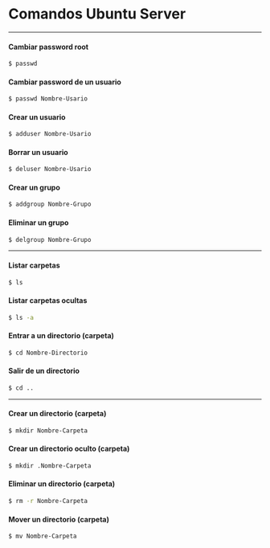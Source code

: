 # Comandos Ubuntu Server
---

#### Cambiar password root
```sh
$ passwd
```
#### Cambiar password de un usuario
```sh
$ passwd Nombre-Usario
```
#### Crear un usuario
```sh
$ adduser Nombre-Usario
```
#### Borrar un usuario
```sh
$ deluser Nombre-Usario
```
#### Crear un grupo
```sh
$ addgroup Nombre-Grupo
```
#### Eliminar un grupo
```sh
$ delgroup Nombre-Grupo
```
----
#### Listar carpetas
```sh
$ ls
```
#### Listar carpetas ocultas
```sh
$ ls -a
```
#### Entrar a un directorio (carpeta)
```sh
$ cd Nombre-Directorio
```
#### Salir de un directorio
```sh
$ cd ..
```
---
#### Crear un directorio (carpeta)
```sh
$ mkdir Nombre-Carpeta
```
#### Crear un directorio oculto (carpeta)
```sh
$ mkdir .Nombre-Carpeta
```
#### Eliminar un directorio (carpeta)
```sh
$ rm -r Nombre-Carpeta
```

#### Mover un directorio (carpeta)
```sh
$ mv Nombre-Carpeta 